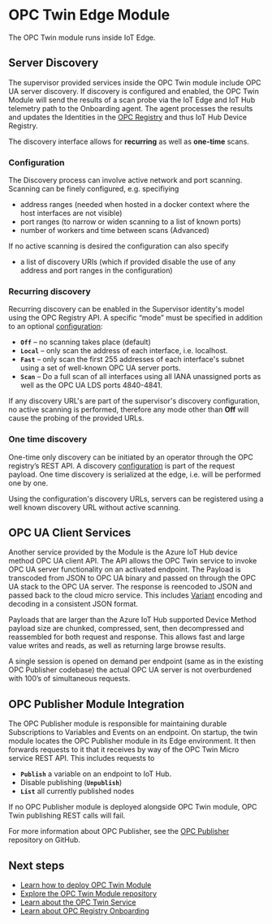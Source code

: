 # OPC Twin Edge Module

The OPC Twin module runs inside IoT Edge.  

## Server Discovery

The supervisor provided services inside the OPC Twin module include OPC UA server discovery.  If discovery is configured and enabled, the OPC Twin Module will send the results of a scan probe via the IoT Edge and IoT Hub telemetry path to the Onboarding agent.  The agent processes the results and updates the Identities in the [OPC Registry](registry.md) and thus IoT Hub Device Registry.

The discovery interface allows for **recurring** as well as **one-time** scans.  

### Configuration

The Discovery process can involve active network and port scanning.  Scanning can be finely configured, e.g. specifiying

- address ranges (needed when hosted in a docker context where the host interfaces are not visible)
- port ranges (to narrow or widen scanning to a list of known ports)
- number of workers and time between scans (Advanced)

If no active scanning is desired the configuration can also specify

- a list of discovery URIs (which if provided disable the use of any address and port ranges in the configuration)

### Recurring discovery

Recurring discovery can be enabled in the Supervisor identity's model using the OPC Registry API.   A specific “mode” must be specified in addition to an optional [configuration](#configuration):

- **`Off`** – no scanning takes place (default)
- **`Local`** – only scan the address of each interface, i.e. localhost.
- **`Fast`** – only scan the first 255 addresses of each interface's subnet using a set of well-known OPC UA server ports.
- **`Scan`** – Do a full scan of all interfaces using all IANA unassigned ports as well as the OPC UA LDS ports 4840-4841.

If any discovery URL's are part of the supervisor's discovery configuration, no active scanning is performed, therefore any mode other than **Off** will cause the probing of the provided URLs.

### One time discovery

One-time only discovery can be initiated by an operator through the OPC registry’s REST API.  A discovery [configuration](#configuration) is part of the request payload.  One time discovery is serialized at the edge, i.e. will be performed one by one.

Using the configuration's discovery URLs, servers can be registered using a well known discovery URL without active scanning.  

## OPC UA Client Services

Another service provided by the Module is the Azure IoT Hub device method OPC UA client API.  The API allows the OPC Twin service to invoke OPC UA server functionality on an activated endpoint.  The Payload is transcoded from JSON to OPC UA binary and passed on through the OPC UA stack to the OPC UA server.  The response is reencoded to JSON and passed back to the cloud micro service.  This includes [Variant](twin.md) encoding and decoding in a consistent JSON format.

Payloads that are larger than the Azure IoT Hub supported Device Method payload size are chunked, compressed, sent, then decompressed and reassembled for both request and response.  This allows fast and large value writes and reads, as well as returning large browse results.  

A single session is opened on demand per endpoint (same as in the existing OPC Publisher codebase) the actual OPC UA server is not overburdened with 100’s of simultaneous requests.  

## OPC Publisher Module Integration

The OPC Publisher module is responsible for maintaining durable Subscriptions to Variables and Events on an endpoint.  On startup, the twin module locates the OPC Publisher module in its Edge environment.  It then forwards requests to it that it receives by way of the OPC Twin Micro service REST API.  This includes requests to

- **`Publish`** a variable on an endpoint to IoT Hub.
- Disable publishing (**`Unpublish`**) 
- **`List`** all currently published nodes

If no OPC Publisher module is deployed alongside OPC Twin module, OPC Twin publishing REST calls will fail.   

For more information about OPC Publisher, see the [OPC Publisher](https://github.com/Azure/iot-edge-opc-publisher) repository on GitHub. 

## Next steps

- [Learn how to deploy OPC Twin Module](howto-modules.md)
- [Explore the OPC Twin Module repository](https://github.com/Azure/azure-iiot-opc-twin-module)
- [Learn about the OPC Twin Service](twin.md)
- [Learn about OPC Registry Onboarding](onboarding.md)
